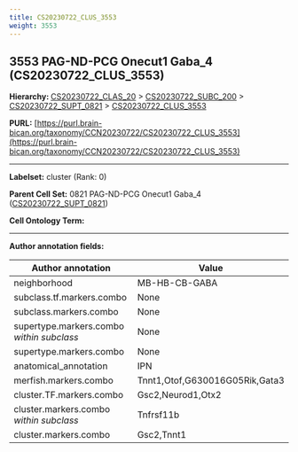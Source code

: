 ```yaml
---
title: CS20230722_CLUS_3553
weight: 3553
---
```

## 3553 PAG-ND-PCG Onecut1 Gaba_4 (CS20230722_CLUS_3553)
<b>Hierarchy: </b>
[CS20230722_CLAS_20](../CS20230722_CLAS_20) >
[CS20230722_SUBC_200](../CS20230722_SUBC_200) >
[CS20230722_SUPT_0821](../CS20230722_SUPT_0821) >
[CS20230722_CLUS_3553](../CS20230722_CLUS_3553)

**PURL:** [https://purl.brain-bican.org/taxonomy/CCN20230722/CS20230722_CLUS_3553](https://purl.brain-bican.org/taxonomy/CCN20230722/CS20230722_CLUS_3553)

---


**Labelset:** cluster (Rank: 0)

**Parent Cell Set:** 0821 PAG-ND-PCG Onecut1 Gaba_4 ([CS20230722_SUPT_0821](../CS20230722_SUPT_0821))



**Cell Ontology Term:** 

[MARKER GENES.]: #


---

[TRANSFERRED ANNOTATIONS.]: #


[AUTHOR ANNOTATION FIELDS.]: #


**Author annotation fields:**

| Author annotation | Value |
|-------------------|-------|
|neighborhood|MB-HB-CB-GABA|
|subclass.tf.markers.combo|None|
|subclass.markers.combo|None|
|supertype.markers.combo _within subclass_|None|
|supertype.markers.combo|None|
|anatomical_annotation|IPN|
|merfish.markers.combo|Tnnt1,Otof,G630016G05Rik,Gata3|
|cluster.TF.markers.combo|Gsc2,Neurod1,Otx2|
|cluster.markers.combo _within subclass_|Tnfrsf11b|
|cluster.markers.combo|Gsc2,Tnnt1|
